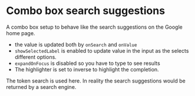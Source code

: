 # Combo box search suggestions

A combo box setup to behave like the search suggestions on the Google home page.

- the value is updated both by `onSearch` and `onValue`
- `showSelectedLabel` is enabled to update value in the input as the selects different options.
- `expandOnFocus` is disabled so you have to type to see results
- The highlighter is set to inverse to highlight the completion.

The token search is used here.  In reality the search suggestions would be returned by a search engine.
